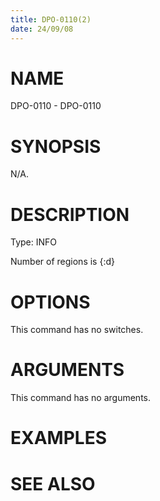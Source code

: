 ```yaml
---
title: DPO-0110(2)
date: 24/09/08
---
```


# NAME

DPO-0110 - DPO-0110

# SYNOPSIS

N/A.

# DESCRIPTION

Type: INFO

Number of regions is {:d}

# OPTIONS

This command has no switches.

# ARGUMENTS

This command has no arguments.

# EXAMPLES

# SEE ALSO
